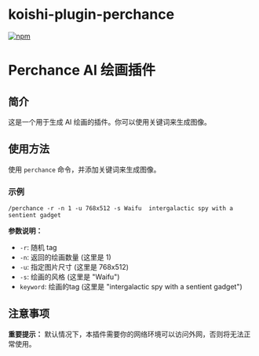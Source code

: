 # koishi-plugin-perchance

[![npm](https://img.shields.io/npm/v/koishi-plugin-perchance?style=flat-square)](https://www.npmjs.com/package/koishi-plugin-perchance)

<h1>Perchance AI 绘画插件</h1>

<section>
<h2>简介</h2>
<p>这是一个用于生成 AI 绘画的插件。你可以使用关键词来生成图像。</p>
</section>

<section>
<h2>使用方法</h2>
<p>使用 <code>perchance</code> 命令，并添加关键词来生成图像。</p>

<h3>示例</h3>
<pre><code>/perchance -r -n 1 -u 768x512 -s Waifu  intergalactic spy with a sentient gadget</code></pre>
<p><strong>参数说明：</strong></p>
<ul>
<li><code>-r</code>: 随机 tag</li>
<li><code>-n</code>: 返回的绘画数量 (这里是 1)</li>
<li><code>-u</code>: 指定图片尺寸 (这里是 768x512)</li>
<li><code>-s</code>: 绘画的风格 (这里是 "Waifu")</li>
<li><code>keyword</code>: 绘画的tag (这里是 "intergalactic spy with a sentient gadget")</li>
</ul>
</section>

<section>
<h2>注意事项</h2>
<div class="note">
<p><strong>重要提示：</strong> 默认情况下，本插件需要你的网络环境可以访问外网，否则将无法正常使用。</p>
</div>
</section>